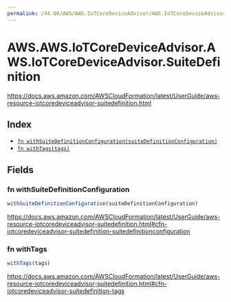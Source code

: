 ```yaml
---
permalink: /44.00/AWS/AWS.IoTCoreDeviceAdvisor/AWS.IoTCoreDeviceAdvisor.SuiteDefinition/
---
```


# AWS.AWS.IoTCoreDeviceAdvisor.AWS.IoTCoreDeviceAdvisor.SuiteDefinition

https://docs.aws.amazon.com/AWSCloudFormation/latest/UserGuide/aws-resource-iotcoredeviceadvisor-suitedefinition.html

## Index

* [`fn withSuiteDefinitionConfiguration(suiteDefinitionConfiguration)`](#fn-withsuitedefinitionconfiguration)
* [`fn withTags(tags)`](#fn-withtags)

## Fields

### fn withSuiteDefinitionConfiguration

```ts
withSuiteDefinitionConfiguration(suiteDefinitionConfiguration)
```

https://docs.aws.amazon.com/AWSCloudFormation/latest/UserGuide/aws-resource-iotcoredeviceadvisor-suitedefinition.html#cfn-iotcoredeviceadvisor-suitedefinition-suitedefinitionconfiguration

### fn withTags

```ts
withTags(tags)
```

https://docs.aws.amazon.com/AWSCloudFormation/latest/UserGuide/aws-resource-iotcoredeviceadvisor-suitedefinition.html#cfn-iotcoredeviceadvisor-suitedefinition-tags